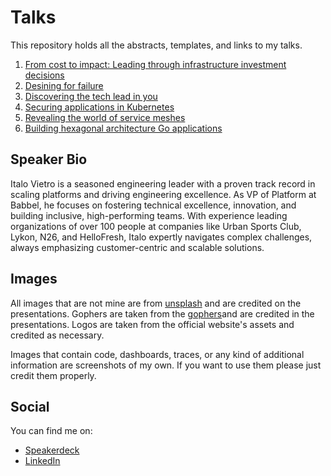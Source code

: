 # Talks

This repository holds all the abstracts, templates, and links to my talks.

1. [From cost to impact: Leading through infrastructure investment decisions](talks/leading-through-infrastructure-investment-decisions)
2. [Desining for failure](talks/designing-for-failure)
3. [Discovering the tech lead in you](talks/discovering-the-tech-lead-in-you)
4. [Securing applications in Kubernetes](talks/securing-applications-in-kubernetes)
5. [Revealing the world of service meshes](talks/revealing-the-world-of-service-meshes)
6. [Building hexagonal architecture Go applications](talks/hexagonal-architecture)

## Speaker Bio

Italo Vietro is a seasoned engineering leader with a proven track record in scaling platforms and driving engineering excellence. As VP of Platform at Babbel, he focuses on fostering technical excellence, innovation, and building inclusive, high-performing teams. With experience leading organizations of over 100 people at companies like Urban Sports Club, Lykon, N26, and HelloFresh, Italo expertly navigates complex challenges, always emphasizing customer-centric and scalable solutions.

## Images

All images that are not mine are from [unsplash](https://unsplash.com) and are credited on the presentations. Gophers are taken from the [gophers](https://github.com/ashleymcnamara/)and are credited in the presentations. Logos are taken from the official website's assets and credited as necessary. 

Images that contain code, dashboards, traces, or any kind of additional information are screenshots of my own. If you want to use them please just credit them properly.

## Social

You can find me on:

- [Speakerdeck](https://speakerdeck.com/italolelis)
- [LinkedIn](https://www.linkedin.com/in/italolelis)
